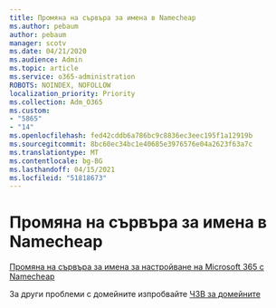 ```yaml
---
title: Промяна на сървъра за имена в Namecheap
ms.author: pebaum
author: pebaum
manager: scotv
ms.date: 04/21/2020
ms.audience: Admin
ms.topic: article
ms.service: o365-administration
ROBOTS: NOINDEX, NOFOLLOW
localization_priority: Priority
ms.collection: Adm_O365
ms.custom:
- "5865"
- "14"
ms.openlocfilehash: fed42cddb6a786bc9c8836ec3eec195f1a12919b
ms.sourcegitcommit: 8bc60ec34bc1e40685e3976576e04a2623f63a7c
ms.translationtype: MT
ms.contentlocale: bg-BG
ms.lasthandoff: 04/15/2021
ms.locfileid: "51818673"
---
```

# <a name="change-nameservers-at-namecheap"></a>Промяна на сървъра за имена в Namecheap

[Промяна на сървъра за имена за настройване на Microsoft 365 с Namecheap](https://docs.microsoft.com/microsoft-365/admin/dns/change-nameservers-at-namecheap?view=o365-worldwide)

За други проблеми с домейните изпробвайте [ЧЗВ за домейните](https://docs.microsoft.com/microsoft-365/admin/setup/domains-faq?view=o365-worldwide)